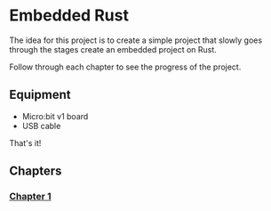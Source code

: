 # Embedded Rust

The idea for this project is to create a simple project that slowly goes through the stages create an embedded project on Rust.

Follow through each chapter to see the progress of the project.

## Equipment

- Micro:bit v1 board
- USB cable

That's it!

## Chapters

### [Chapter 1](chapter1/README.md)

